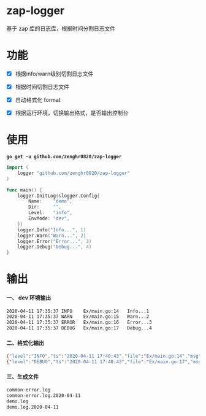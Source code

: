 # zap-logger
 基于 zap 库的日志库，根据时间分割日志文件



# 功能

- [x] 根据info/warn级别切割日志文件
- [x] 根据时间切割日志文件
- [x] 自动格式化 format
- [x] 根据运行环境，切换输出格式，是否输出控制台



# 使用

**```go get -u github.com/zenghr0820/zap-logger```**

```go
import (
	logger "github.com/zenghr0820/zap-logger"
)

func main() {
	logger.InitLog(&logger.Config{
		Name:    "demo",
		Dir:     "",
		Level:   "info",
		EnvMode: "dev",
	})
	logger.Info("Info...", 1)
	logger.Warn("Warn...", 2)
	logger.Error("Error...", 3)
	logger.Debug("Debug...", 4)
}
```



# 输出

#### 一、 dev 环境输出
```bash
2020-04-11 17:35:37	INFO	Ex/main.go:14	Info...1
2020-04-11 17:35:37	WARN	Ex/main.go:15	Warn...2
2020-04-11 17:35:37	ERROR	Ex/main.go:16	Error...3
2020-04-11 17:35:37	DEBUG	Ex/main.go:17	Debug...4
```



#### 二、格式化输出

```bash
{"level":"INFO","ts":"2020-04-11 17:40:43","file":"Ex/main.go:14","msg":"Info...1"}
{"level":"DEBUG","ts":"2020-04-11 17:40:43","file":"Ex/main.go:17","msg":"Debug...4"}
```



#### 三、生成文件

```bash
common-error.log
common-error.log.2020-04-11
demo.log
demo.log.2020-04-11
```

